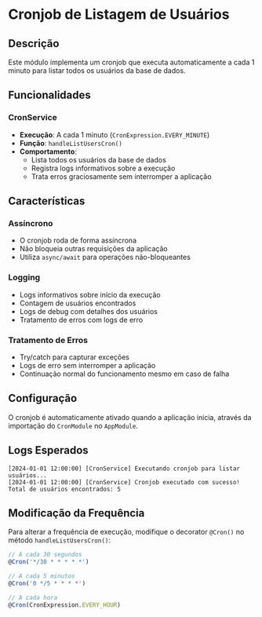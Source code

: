 # Cronjob de Listagem de Usuários

## Descrição
Este módulo implementa um cronjob que executa automaticamente a cada 1 minuto para listar todos os usuários da base de dados.

## Funcionalidades

### CronService
- **Execução**: A cada 1 minuto (`CronExpression.EVERY_MINUTE`)
- **Função**: `handleListUsersCron()`
- **Comportamento**: 
  - Lista todos os usuários da base de dados
  - Registra logs informativos sobre a execução
  - Trata erros graciosamente sem interromper a aplicação

## Características

### Assíncrono
- O cronjob roda de forma assíncrona
- Não bloqueia outras requisições da aplicação
- Utiliza `async/await` para operações não-bloqueantes

### Logging
- Logs informativos sobre início da execução
- Contagem de usuários encontrados
- Logs de debug com detalhes dos usuários
- Tratamento de erros com logs de erro

### Tratamento de Erros
- Try/catch para capturar exceções
- Logs de erro sem interromper a aplicação
- Continuação normal do funcionamento mesmo em caso de falha

## Configuração

O cronjob é automaticamente ativado quando a aplicação inicia, através da importação do `CronModule` no `AppModule`.

## Logs Esperados

```
[2024-01-01 12:00:00] [CronService] Executando cronjob para listar usuários...
[2024-01-01 12:00:00] [CronService] Cronjob executado com sucesso! Total de usuários encontrados: 5
```

## Modificação da Frequência

Para alterar a frequência de execução, modifique o decorator `@Cron()` no método `handleListUsersCron()`:

```typescript
// A cada 30 segundos
@Cron('*/30 * * * * *')

// A cada 5 minutos
@Cron('0 */5 * * * *')

// A cada hora
@Cron(CronExpression.EVERY_HOUR)
``` 